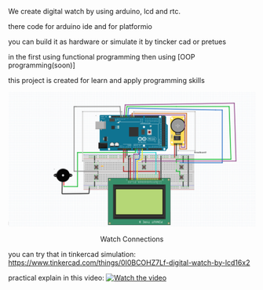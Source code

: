 

We create digital watch by using arduino, lcd and rtc.

there code for arduino ide and for platformio


you can build it as hardware or simulate it by tincker cad or pretues 

in the first using functional programming then using [OOP programming(soon)] 

this project is created for learn and apply programming skills


<div align="center">
  <img src="Functional Programming/Watch 128x64 mega and uno/Watch Arduino Mega 128x64 LCD RTC .png" alt="Watch Connections" width="600"/>
  <p>Watch Connections</p>
</div>


you can try that in tinkercad simulation: https://www.tinkercad.com/things/0I0BCOHZ7Lf-digital-watch-by-lcd16x2




practical explain in this video:
[![Watch the video](https://img.youtube.com/vi/lOAVRUHE9jg/0.jpg)](https://www.youtube.com/watch?v=lOAVRUHE9jg&t)


